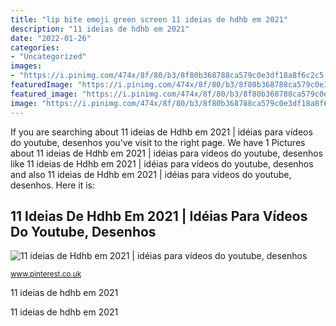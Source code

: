 ```yaml
---
title: "lip bite emoji green screen 11 ideias de hdhb em 2021"
description: "11 ideias de hdhb em 2021"
date: "2022-01-26"
categories:
- "Uncategorized"
images:
- "https://i.pinimg.com/474x/8f/80/b3/8f80b368788ca579c0e3df18a8f6c2c5.jpg"
featuredImage: "https://i.pinimg.com/474x/8f/80/b3/8f80b368788ca579c0e3df18a8f6c2c5.jpg"
featured_image: "https://i.pinimg.com/474x/8f/80/b3/8f80b368788ca579c0e3df18a8f6c2c5.jpg"
image: "https://i.pinimg.com/474x/8f/80/b3/8f80b368788ca579c0e3df18a8f6c2c5.jpg"
---
```


If you are searching about 11 ideias de Hdhb em 2021 | idéias para vídeos do youtube, desenhos you've visit to the right page. We have 1 Pictures about 11 ideias de Hdhb em 2021 | idéias para vídeos do youtube, desenhos like 11 ideias de Hdhb em 2021 | idéias para vídeos do youtube, desenhos and also 11 ideias de Hdhb em 2021 | idéias para vídeos do youtube, desenhos. Here it is:

## 11 Ideias De Hdhb Em 2021 | Idéias Para Vídeos Do Youtube, Desenhos

![11 ideias de Hdhb em 2021 | idéias para vídeos do youtube, desenhos](https://i.pinimg.com/474x/8f/80/b3/8f80b368788ca579c0e3df18a8f6c2c5.jpg "11 ideias de hdhb em 2021")

<small>www.pinterest.co.uk</small>

11 ideias de hdhb em 2021

11 ideias de hdhb em 2021
